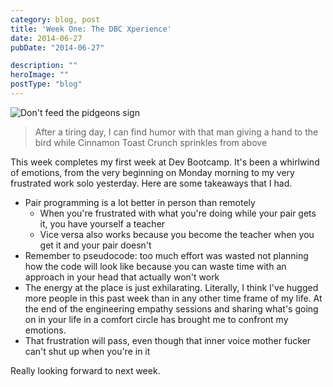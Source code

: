 ```yaml
---
category: blog, post
title: 'Week One: The DBC Xperience'
date: 2014-06-27
pubDate: "2014-06-27"

description: ""
heroImage: ""
postType: "blog"
---
```




![Don't feed the pidgeons sign](https://static1.squarespace.com/static/512515d2e4b08a76159c79b3/t/53ad786ee4b0b3e2d9649f9e/1403877503360/?format=2500w)

> After a tiring day, I can find humor with that man giving a hand to the bird while Cinnamon Toast Crunch sprinkles from above

This week completes my first week at Dev Bootcamp. It's been a whirlwind of emotions, from the very beginning on Monday morning to my very frustrated work solo yesterday. Here are some takeaways that I had.

- Pair programming is a lot better in person than remotely
  - When you're frustrated with what you're doing while your pair gets it, you have yourself a teacher
  - Vice versa also works because you become the teacher when you get it and your pair doesn't
- Remember to pseudocode: too much effort was wasted not planning how the code will look like because you can waste time with an approach in your head that actually won't work
- The energy at the place is just exhilarating. Literally, I think I've hugged more people in this past week than in any other time frame of my life. At the end of the engineering empathy sessions and sharing what's going on in your life in a comfort circle has brought me to confront my emotions.
- That frustration will pass, even though that inner voice mother fucker can't shut up when you're in it

Really looking forward to next week.
